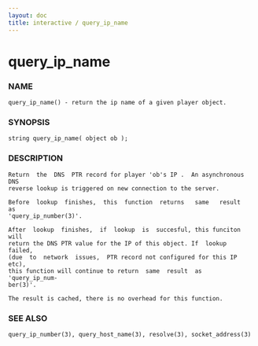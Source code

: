 ```yaml
---
layout: doc
title: interactive / query_ip_name
---
```

# query_ip_name

### NAME

    query_ip_name() - return the ip name of a given player object.

### SYNOPSIS

    string query_ip_name( object ob );

### DESCRIPTION

    Return  the  DNS  PTR record for player 'ob's IP .  An asynchronous DNS
    reverse lookup is triggered on new connection to the server.

    Before  lookup  finishes,  this  function  returns   same   result   as
    'query_ip_number(3)'.

    After  lookup  finishes,  if  lookup  is  succesful, this funciton will
    return the DNS PTR value for the IP of this object. If  lookup  failed,
    (due  to  network  issues,  PTR record not configured for this IP etc),
    this function will continue to return  same  result  as  'query_ip_num‐
    ber(3)'.

    The result is cached, there is no overhead for this function.

### SEE ALSO

    query_ip_number(3), query_host_name(3), resolve(3), socket_address(3)

